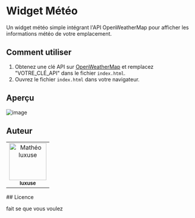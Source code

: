 # Widget Météo

Un widget météo simple intégrant l'API OpenWeatherMap pour afficher les informations météo de votre emplacement.

## Comment utiliser

1. Obtenez une clé API sur [OpenWeatherMap](https://openweathermap.org/) et remplacez "VOTRE_CLÉ_API" dans le fichier `index.html`.
2. Ouvrez le fichier `index.html` dans votre navigateur.

## Aperçu

![image](https://github.com/Luxuse/importation-CSS-HTML-API-exemple/assets/137567329/510a7cab-c9e6-4ddf-95a6-7012fe2477a7)


## Auteur

<table class="auteur">
  <tr>
    <td align="center">
      <a href="https://github.com/Luxuse">
        <img src="https://avatars.githubusercontent.com/u/137567329?s=400&u=51286bbea1c5a95e9a7917fe240c5cf75afd7f31&v=4" 
        width="100px;" alt="Mathéo luxuse"/>
        <br/>
        <sub>
          <b>luxuse </b>
        </sub>
      </a>
    </td>
  </tr>
</table>
## Licence

fait se que vous voulez 
